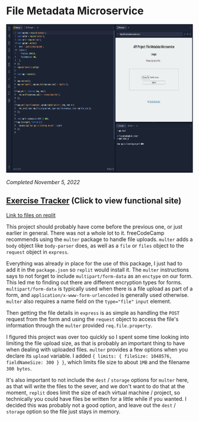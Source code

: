 # File Metadata Microservice

<p align="center"><img src="/Images/screenshots/screenshot-file-metadata.png" height="400" alt="Screenshot of my File Metadata Microservice project."/></p>

<em>Completed November 5, 2022</em>

## [Exercise Tracker](https://file-metadata-ms.sulph.repl.co/) (Click to view functional site)

[Link to files on replit](https://replit.com/@Sulph/file-metadata-ms#index.js)


This project should probably have come before the previous one, or just earlier in general. There was not a whole lot to it. freeCodeCamp recommends using the `multer` package to handle file uploads. `multer` adds a `body` object like `body-parser` does, as well as a `file` or `files` object to the `request` object in `express`.

Everything was already in place for the use of this package, I just had to add it in the `package.json` so `replit` would install it. The `multer` instructions says to not forget to include `multipart/form-data` as an `enctype` on our form. This led me to finding out there are different encryption types for forms. `multipart/form-data` is typically used when there is a file upload as part of a form, and `application/x-www-form-urlencoded` is generally used otherwise. `multer` also requires a name field on the `type="file"` `input` element.

Then getting the file details in `express` is as simple as handling the `POST` request from the form and using the `request` object to access the file's information through the `multer` provided `req.file.property`.

I figured this project was over too quickly so I spent some time looking into limiting the file upload size, as that is probably an important thing to have when dealing with uploaded files. `multer` provides a few options when you declare its `upload` variable. I added `{ limits: { fileSize: 1048576, fieldNameSize: 300 } }`, which limits file size to about `1MB` and the filename `300 bytes`.

It's also important to not include the `dest` / `storage` options for `multer` here, as that will write the files to the sever, and we don't want to do that at the moment, `replit` does limit the size of each virtual machine / project, so technically you could have files be written for a little while if you wanted. I decided this was probably not a good option, and leave out the `dest` / `storage` option so the file just stays in memory.
